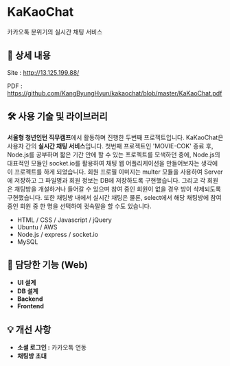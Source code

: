 # KaKaoChat
카카오톡 분위기의 실시간 채팅 서비스

## 📖 상세 내용
Site : http://13.125.199.88/

PDF : https://github.com/KangByungHyun/kakaochat/blob/master/KaKaoChat.pdf

## 🛠️ 사용 기술 및 라이브러리

**서울형 청년인턴 직무캠프**에서 활동하며 진행한 두번째 프로젝트입니다. KaKaoChat은 사용자 간의  **실시간 채팅 서비스**입니다. 첫번째 프로젝트인 'MOVIE-COK' 종료 후, Node.js를 공부하며 짧은 기간 안에 할 수 있는 프로젝트를 모색하던 중에, Node.js의 대표적인 모듈인 socket.io를 활용하여 채팅 웹 어플리케이션을 만들어보자는 생각에 이 프로젝트를 하게 되었습니다. 회원 프로필 이미지는 multer 모듈을 사용하여 Server에 저장하고 그 파일명과 회원 정보는 DB에 저장하도록 구현했습니다. 그리고 각 회원은 채팅방을 개설하거나 들어갈 수 있으며 참여 중인 회원이 없을 경우 방이 삭제되도록 구현했습니다. 또한 채팅방 내에서 실시간 채팅은 물론, select에서 해당 채팅방에 참여 중인 회원 중 한 명을 선택하여 귓속말을 할 수도 있습니다.

- HTML / CSS  / Javascript / jQuery
- Ubuntu / AWS
- Node.js / express / socket.io
- MySQL

## 📱 담당한 기능 (Web)

- **UI 설계**
- **DB 설계**
- **Backend**
- **Frontend**

## 💡 개선 사항

- **소셜 로그인 :** 카카오톡 연동 
- **채팅방 초대**
